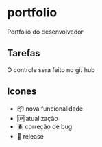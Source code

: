 # portfolio

Portfólio do desenvolvedor

## Tarefas

O controle sera feito no git hub

## Icones

- :package: nova funcionalidade
- :up: atualização
- :beetle: correção de bug
- :checkered_flag: release
